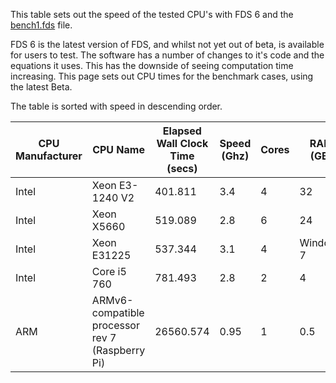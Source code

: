 This table sets out the speed of the tested CPU's with FDS 6 and the
[bench1.fds](https://raw.github.com/drezha/FDS_Resources/master/FDS%20Benchmarking%20Files/bench1.fds) file.

FDS 6 is the latest version of FDS, and whilst not yet out of beta, is available for users to test. The software has a number of changes to it's code and the equations it uses. This has the downside of seeing computation time increasing. This page sets out CPU times for the benchmark cases, using the latest Beta.

The table is sorted with speed in descending order.

|CPU Manufacturer|CPU Name|Elapsed Wall Clock Time (secs)|Speed (Ghz)|Cores|RAM (GB)|OS|32 Bit/64 Bit|Total CPU Time (min)|
|---|---|---|---|---|---|---|---|---|
|Intel|Xeon E3-1240 V2|401.811|3.4|4|32|Windows 7|64|6.54|
|Intel|Xeon X5660|519.089|2.8|6|24|Windows 7|64|8.43|
|Intel|Xeon E31225|537.344|3.1|4|Windows 7|64|8.73|
|Intel|Core i5 760|781.493|2.8|2|4|Windows 7|64|12.65|
|ARM|ARMv6-compatible processor rev 7 (Raspberry Pi)|26560.574|0.95|1|0.5|Linux|32|411|